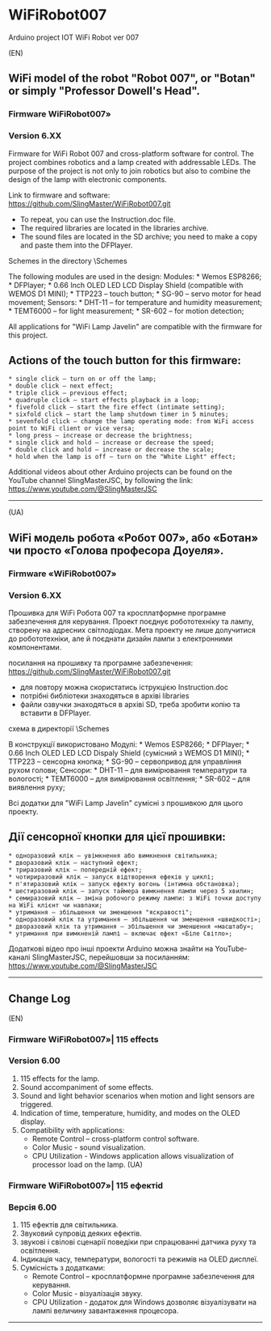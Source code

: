 # WiFiRobot007
Arduino project IOT WiFi Robot ver 007

(EN)
## WiFi model of the robot "Robot 007", or "Botan" or simply "Professor Dowell's Head".
### Firmware WiFiRobot007»
### Version 6.XX 
Firmware for WiFi Robot 007 and cross-platform software for control.
The project combines robotics and a lamp created with addressable LEDs.
The purpose of the project is not only to join robotics but also to combine the design of the lamp with electronic components.

Link to firmware and software:
https://github.com/SlingMaster/WiFiRobot007.git

* To repeat, you can use the Instruction.doc file.
* The required libraries are located in the libraries archive.
* The sound files are located in the SD archive; you need to make a copy and paste them into the DFPlayer.

Schemes in the directory \Schemes

The following modules are used in the design:
Modules:
    * Wemos ESP8266; 
    * DFPlayer; 
    * 0.66 Inch OLED LED LCD Display Shield (compatible with WEMOS D1 MINI); 
    * TTP223 – touch button;
    * SG-90 – servo motor for head movement;
Sensors:
    * DHT-11 – for temperature and humidity measurement; 
    * TEMT6000 – for light measurement; 
    * SR-602 – for motion detection;

All applications for "WiFi Lamp Javelin" are compatible with the firmware for this project.

## Actions of the touch button for this firmware:
    * single click – turn on or off the lamp;
    * double click – next effect;
    * triple click – previous effect;
    * quadruple click – start effects playback in a loop;
    * fivefold click – start the fire effect (intimate setting);
    * sixfold click – start the lamp shutdown timer in 5 minutes;
    * sevenfold click – change the lamp operating mode: from WiFi access point to WiFi client or vice versa;
    * long press – increase or decrease the brightness;
    * single click and hold – increase or decrease the speed;
    * double click and hold – increase or decrease the scale;
    * hold when the lamp is off – turn on the "White Light" effect;

Additional videos about other Arduino projects can be found on the YouTube channel SlingMasterJSC, 
by following the link: 
https://www.youtube.com/@SlingMasterJSC

---

(UA)
## WiFi модель робота «Робот 007», або «Ботан» чи просто «Голова професора Доуеля». 
### Firmware «WiFiRobot007»
### Version 6.XX 
Прошивка для WiFi Робота 007 та кросплатформне програмне забезпечення для керування.
Проект поєднує робототехніку та лампу, створену на адресних світлодіодах.
Мета проекту не лише долучитися до робототехніки, але й поєднати дизайн лампи з електронними компонентами.

посилання на прошивку та програмне забезпечення:
https://github.com/SlingMaster/WiFiRobot007.git

* для повтору можна скористатись іструкцією Instruction.doc
* потрібні библіотеки знаходяться в архіві libraries 
* файли озвучки знаходяться в архіві SD, треба зробити копію та вставити в DFPlayer. 

схема в директорії \Schemes

В конструкції використовано
Модулі:
    * Wemos ESP8266; 
    * DFPlayer; 
    * 0.66 Inch OLED LED LCD Dispaly Shield (сумісний з WEMOS D1 MINI); 
    * TTP223 – сенсорна кнопка; 
    * SG-90 – сервопривод для управління рухом голови;
Сенсори:
    * DHT-11 – для вимірювання температури та вологості;
    * TEMT6000 – для вимірювання освітлення; 
    * SR-602 – для виявлення руху;


Всі додатки для "WiFi Lamp Javelin" сумісні з прошивкою для цього проекту.

## Дії сенсорної кнопки для цієї прошивки:
    * одноразовий клік – увімкнення або вимкнення світильника;
    * дворазовий клік – наступний ефект;
    * триразовий клік – попередній ефект;
    * чотириразовий клік – запуск відтворення ефеків у циклі;
    * п'ятиразовий клік – запуск ефекту вогонь (інтимна обстановка);
    * шестиразовий клік – запуск таймера вимкнення лампи через 5 хвилин;
    * семиразовий клік – зміна робочого режиму лампи: з WiFi точки доступу на WiFi клієнт чи навпаки;
    * утримання – збільшення чи зменшення "яскравості";
    * одноразовий клік та утримання – збільшення чи зменшення «швидкості»;
    * дворазовий клік та утримання – збільшення чи зменшення «масштабу»;
    * утримання при вимкненій лампі – включає ефект «Біле Світло»;

Додаткові відео про інші проекти Arduino можна знайти на YouTube-каналі SlingMasterJSC, 
перейшовши за посиланням: 
https://www.youtube.com/@SlingMasterJSC

---

## Change Log

(EN)

### Firmware WiFiRobot007»| 115 effects
### Version 6.00 
1. 115 effects for the lamp.
2. Sound accompaniment of some effects.
3. Sound and light behavior scenarios when motion and light sensors are triggered.
4. Indication of time, temperature, humidity, and modes on the OLED display.
5. Compatibility with applications:
    - Remote Control – cross-platform control software.
    - Color Music - sound visualization.
    - CPU Utilization - Windows application allows visualization of processor load on the lamp.
(UA)

### Firmware WiFiRobot007»| 115 ефектіd
### Версія 6.00 
1. 115 ефектів для світильника.
2. Звуковий супровід деяких ефектів.
3. звукові і свілові сценарії поведіки при спрацюванні датчика руху та освітлення.
4. Індикація часу, температури, вологості та режимів на OLED дисплеї.
5. Сумісність з додатками:
	- Remote Control – кросплатформне програмне забезпечення для керування.
	- Color Music - візуалізація звуку.
	- CPU Utilization - додаток для Windows дозволяє візуалізувати на лампі величину завантаження процесора.

---